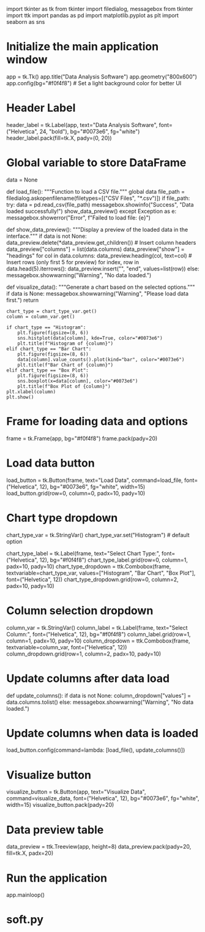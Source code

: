 import tkinter as tk
from tkinter import filedialog, messagebox
from tkinter import ttk
import pandas as pd
import matplotlib.pyplot as plt
import seaborn as sns

# Initialize the main application window
app = tk.Tk()
app.title("Data Analysis Software")
app.geometry("800x600")
app.config(bg="#f0f4f8")  # Set a light background color for better UI

# Header Label
header_label = tk.Label(app, text="Data Analysis Software", font=("Helvetica", 24, "bold"), bg="#0073e6", fg="white")
header_label.pack(fill=tk.X, pady=(0, 20))

# Global variable to store DataFrame
data = None

def load_file():
    """Function to load a CSV file."""
    global data
    file_path = filedialog.askopenfilename(filetypes=[("CSV Files", "*.csv")])
    if file_path:
        try:
            data = pd.read_csv(file_path)
            messagebox.showinfo("Success", "Data loaded successfully!")
            show_data_preview()
        except Exception as e:
            messagebox.showerror("Error", f"Failed to load file: {e}")

def show_data_preview():
    """Display a preview of the loaded data in the interface."""
    if data is not None:
        data_preview.delete(*data_preview.get_children())
        # Insert column headers
        data_preview["columns"] = list(data.columns)
        data_preview["show"] = "headings"
        for col in data.columns:
            data_preview.heading(col, text=col)
        # Insert rows (only first 5 for preview)
        for index, row in data.head(5).iterrows():
            data_preview.insert("", "end", values=list(row))
    else:
        messagebox.showwarning("Warning", "No data loaded.")

def visualize_data():
    """Generate a chart based on the selected options."""
    if data is None:
        messagebox.showwarning("Warning", "Please load data first.")
        return

    chart_type = chart_type_var.get()
    column = column_var.get()

    if chart_type == "Histogram":
        plt.figure(figsize=(8, 6))
        sns.histplot(data[column], kde=True, color="#0073e6")
        plt.title(f"Histogram of {column}")
    elif chart_type == "Bar Chart":
        plt.figure(figsize=(8, 6))
        data[column].value_counts().plot(kind="bar", color="#0073e6")
        plt.title(f"Bar Chart of {column}")
    elif chart_type == "Box Plot":
        plt.figure(figsize=(8, 6))
        sns.boxplot(x=data[column], color="#0073e6")
        plt.title(f"Box Plot of {column}")
    plt.xlabel(column)
    plt.show()

# Frame for loading data and options
frame = tk.Frame(app, bg="#f0f4f8")
frame.pack(pady=20)

# Load data button
load_button = tk.Button(frame, text="Load Data", command=load_file, font=("Helvetica", 12), bg="#0073e6", fg="white", width=15)
load_button.grid(row=0, column=0, padx=10, pady=10)

# Chart type dropdown
chart_type_var = tk.StringVar()
chart_type_var.set("Histogram")  # default option

chart_type_label = tk.Label(frame, text="Select Chart Type:", font=("Helvetica", 12), bg="#f0f4f8")
chart_type_label.grid(row=0, column=1, padx=10, pady=10)
chart_type_dropdown = ttk.Combobox(frame, textvariable=chart_type_var, values=["Histogram", "Bar Chart", "Box Plot"], font=("Helvetica", 12))
chart_type_dropdown.grid(row=0, column=2, padx=10, pady=10)

# Column selection dropdown
column_var = tk.StringVar()
column_label = tk.Label(frame, text="Select Column:", font=("Helvetica", 12), bg="#f0f4f8")
column_label.grid(row=1, column=1, padx=10, pady=10)
column_dropdown = ttk.Combobox(frame, textvariable=column_var, font=("Helvetica", 12))
column_dropdown.grid(row=1, column=2, padx=10, pady=10)

# Update columns after data load
def update_columns():
    if data is not None:
        column_dropdown["values"] = data.columns.tolist()
    else:
        messagebox.showwarning("Warning", "No data loaded.")

# Update columns when data is loaded
load_button.config(command=lambda: [load_file(), update_columns()])

# Visualize button
visualize_button = tk.Button(app, text="Visualize Data", command=visualize_data, font=("Helvetica", 12), bg="#0073e6", fg="white", width=15)
visualize_button.pack(pady=20)

# Data preview table
data_preview = ttk.Treeview(app, height=8)
data_preview.pack(pady=20, fill=tk.X, padx=20)

# Run the application
app.mainloop()
# soft.py
